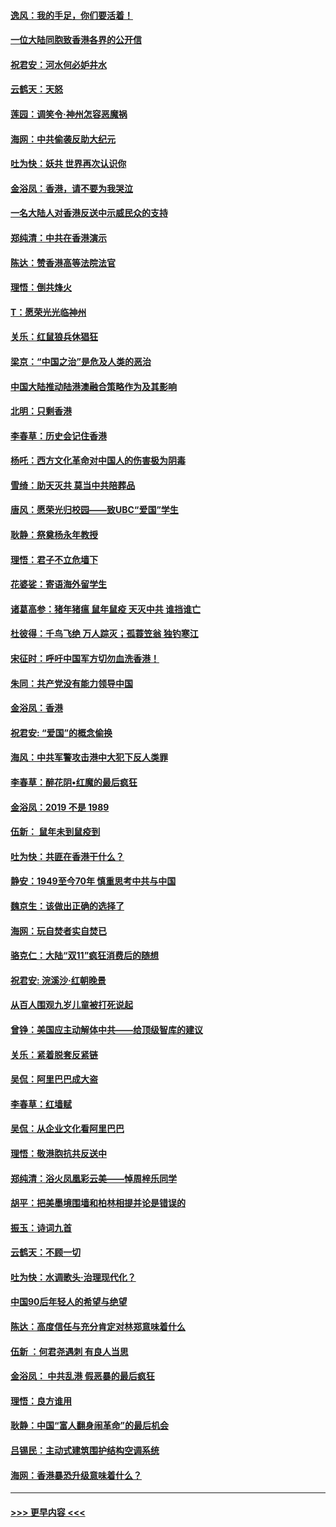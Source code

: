 #### [逸风：我的手足，你们要活着！](../pages/nsc993/n11676352.md?t=11241011) 
#### [一位大陆同胞致香港各界的公开信](../pages/nsc993/n11675761.md?t=11241011) 
#### [祝君安：河水何必妒井水](../pages/nsc993/n11675746.md?t=11241011) 
#### [云鹤天：天怒](../pages/nsc993/n11675718.md?t=11241011) 
#### [莲园：调笑令‧神州怎容恶魔祸](../pages/nsc993/n11675648.md?t=11241011) 
#### [海网：中共偷袭反助大纪元](../pages/nsc993/n11673515.md?t=11241011) 
#### [吐为快：妖共 世界再次认识你](../pages/nsc993/n11673506.md?t=11241011) 
#### [金浴凤：香港，请不要为我哭泣](../pages/nsc993/n11673248.md?t=11241011) 
#### [一名大陆人对香港反送中示威民众的支持](../pages/nsc993/n11672615.md?t=11241011) 
#### [郑纯清：中共在香港演示](../pages/nsc993/n11670539.md?t=11241011) 
#### [陈达：赞香港高等法院法官](../pages/nsc993/n11669542.md?t=11241011) 
#### [理悟：倒共烽火](../pages/nsc993/n11668844.md?t=11241011) 
#### [T：愿荣光光临神州](../pages/nsc993/n11668421.md?t=11241011) 
#### [关乐：红鼠狼兵休猖狂](../pages/nsc993/n11668378.md?t=11241011) 
#### [梁京：“中国之治”是危及人类的恶治](../pages/nsc993/n11668328.md?t=11241011) 
#### [中国大陆推动陆港澳融合策略作为及其影响](../pages/nsc993/n11668157.md?t=11241011) 
#### [北明：只剩香港](../pages/nsc993/n11668002.md?t=11241011) 
#### [李春草：历史会记住香港](../pages/nsc993/n11667927.md?t=11241011) 
#### [杨吒：西方文化革命对中国人的伤害极为阴毒](../pages/nsc993/n11664521.md?t=11241011) 
#### [雪绮：助天灭共 莫当中共陪葬品](../pages/nsc993/n11662650.md?t=11241011) 
#### [唐风：愿荣光归校园——致UBC“爱国”学生](../pages/nsc993/n11662194.md?t=11241011) 
#### [耿静：祭奠杨永年教授](../pages/nsc993/n11662514.md?t=11241011) 
#### [理悟：君子不立危墙下](../pages/nsc993/n11662172.md?t=11241011) 
#### [花婆娑：寄语海外留学生](../pages/nsc993/n11662121.md?t=11241011) 
#### [诸葛高参：猪年猪瘟 鼠年鼠疫 天灭中共 谁挡谁亡](../pages/nsc993/n11661980.md?t=11241011) 
#### [杜彼得：千鸟飞绝 万人踪灭；孤蓑笠翁 独钓寒江](../pages/nsc993/n11661170.md?t=11241011) 
#### [宋征时：呼吁中国军方切勿血洗香港！](../pages/nsc993/n11415318.md?t=11241011) 
#### [朱同：共产党没有能力领导中国](../pages/nsc993/n11660421.md?t=11241011) 
#### [金浴凤：香港](../pages/nsc993/n11660419.md?t=11241011) 
#### [祝君安: “爱国”的概念偷换](../pages/nsc993/n11659706.md?t=11241011) 
#### [海风：中共军警攻击港中大犯下反人类罪](../pages/nsc993/n11659632.md?t=11241011) 
#### [李春草：醉花阴•红魔的最后疯狂](../pages/nsc993/n11659287.md?t=11241011) 
#### [金浴凤：2019 不是 1989](../pages/nsc993/n11657663.md?t=11241011) 
#### [伍新： 鼠年未到鼠疫到](../pages/nsc993/n11655098.md?t=11241011) 
#### [吐为快：共匪在香港干什么？](../pages/nsc993/n11654891.md?t=11241011) 
#### [静安：1949至今70年 慎重思考中共与中国](../pages/nsc993/n11651244.md?t=11241011) 
#### [魏京生：该做出正确的选择了](../pages/nsc993/n11653084.md?t=11241011) 
#### [海网：玩自焚者实自焚已](../pages/nsc993/n11652423.md?t=11241011) 
#### [骆克仁：大陆“双11”疯狂消费后的随想](../pages/nsc993/n11652305.md?t=11241011) 
#### [祝君安: 浣溪沙·红朝晚景](../pages/nsc993/n11652258.md?t=11241011) 
#### [从百人围观九岁儿童被打死说起](../pages/nsc993/n11651030.md?t=11241011) 
#### [曾铮：美国应主动解体中共——给顶级智库的建议](../pages/nsc993/n11649888.md?t=11241011) 
#### [关乐：紧着脱套反紧链](../pages/nsc993/n11649069.md?t=11241011) 
#### [吴侃：阿里巴巴成大盗](../pages/nsc993/n11645523.md?t=11241011) 
#### [李春草：红墙赋](../pages/nsc993/n11646389.md?t=11241011) 
#### [吴侃：从企业文化看阿里巴巴](../pages/nsc993/n11645476.md?t=11241011) 
#### [理悟：敬港胞抗共反送中](../pages/nsc993/n11645466.md?t=11241011) 
#### [郑纯清：浴火凤凰彩云美——悼周梓乐同学](../pages/nsc993/n11645155.md?t=11241011) 
#### [胡平：把美墨境围墙和柏林相提并论是错误的](../pages/nsc993/n11645134.md?t=11241011) 
#### [振玉：诗词九首](../pages/nsc993/n11644081.md?t=11241011) 
#### [云鹤天：不顾一切](../pages/nsc993/n11643508.md?t=11241011) 
#### [吐为快：水调歌头·治理现代化？](../pages/nsc993/n11643485.md?t=11241011) 
#### [中国90后年轻人的希望与绝望](../pages/nsc993/n11642317.md?t=11241011) 
#### [陈达：高度信任与充分肯定对林郑意味着什么](../pages/nsc993/n11641441.md?t=11241011) 
#### [伍新 ：何君尧遇刺 有良人当思](../pages/nsc993/n11641503.md?t=11241011) 
#### [金浴凤： 中共乱港  假恶暴的最后疯狂](../pages/nsc993/n11641495.md?t=11241011) 
#### [理悟：良方谁用](../pages/nsc993/n11641463.md?t=11241011) 
#### [耿静：中国“富人翻身闹革命”的最后机会](../pages/nsc993/n11640655.md?t=11241011) 
#### [吕锡民：主动式建筑围护结构空调系统](../pages/nsc993/n11640168.md?t=11241011) 
#### [海网：香港暴恐升级意味着什么？](../pages/nsc993/n11635904.md?t=11241011) 

----
#### [ >>> 更早内容 <<< ](../indexes/nsc993-earlier.md)

